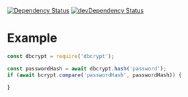 [![Dependency Status](https://david-dm.org/dnode/dbcrypt.svg)](https://david-dm.org/dnode/dbcrypt)
[![devDependency Status](https://david-dm.org/dnode/dbcrypt/dev-status.svg)](https://david-dm.org/dnode/dbcrypt#info=devDependencies)

# Example
```javascript
const dbcrypt = require('dbcrypt');

const passwordHash = await dbcrypt.hash('password');
if (await bcrypt.compare('passwordHash', passwordHash)) {

}
```
